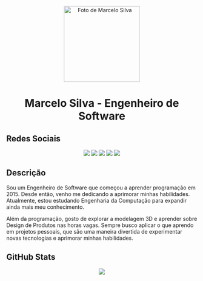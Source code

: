 <p align="center">
  <img src="https://avatars.githubusercontent.com/u/44801113?v=4" width="200px" alt="Foto de Marcelo Silva"/>
  <h1 align="center">Marcelo Silva - Engenheiro de Software</h1>
</p>

## Redes Sociais
<p align="center">
  <a href="https://www.instagram.com/marcelxsilva/"><img src="https://img.shields.io/badge/Instagram-%40marcelxsilva-E4405F.svg?style=flat-square&logo=instagram"/></a>
  <a href="https://medium.com/@marcelxsilva"><img src="https://img.shields.io/badge/Medium-%40marcelxsilva-12100E.svg?style=flat-square&logo=medium"/></a>
  <a href="https://www.thingiverse.com/marcelxsilva/designs"><img src="https://img.shields.io/badge/Thingiverse-%40marcelxsilva-248BFB.svg?style=flat-square&logo=thingiverse"/></a>
  <a href="https://www.linkedin.com/in/marcelo-silva-7b0313146/"><img src="https://img.shields.io/badge/LinkedIn-Marcelo%20Silva-0077B5.svg?style=flat-square&logo=linkedin"/></a>
  <a href="https://github.com/marcelxsilva"><img src="https://img.shields.io/badge/GitHub-%40marcelxsilva-181717.svg?style=flat-square&logo=github"/></a>
</p>


## Descrição
Sou um Engenheiro de Software que começou a aprender programação em 2015. Desde então, venho me dedicando a aprimorar minhas habilidades. Atualmente, estou estudando Engenharia da Computação para expandir ainda mais meu conhecimento.

Além da programação, gosto de explorar a modelagem 3D e aprender sobre Design de Produtos nas horas vagas. Sempre busco aplicar o que aprendo em projetos pessoais, que são uma maneira divertida de experimentar novas tecnologias e aprimorar minhas habilidades.

## GitHub Stats
<p align="center">
  <img src="https://github-readme-stats.vercel.app/api?username=marcelxsilva&show_icons=true&theme=radical" />
</p>

